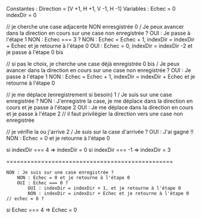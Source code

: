 Constantes : Direction = [V +1, H +1, V -1, H -1]
Variables : Echec = 0
            indexDir = 0


// je cherche une case adjacente NON enresgistrée
0 / Je peux avancer dans la direction en cours sur une case non enregistrée ?
    OUI : Je passe à l'étape 1
    NON : Echec === 3 ?
        NON : Echec = Echec + 1, indexDir = indexDir + Echec et je retourne à l'étape 0
        OUI : Echec = 0, indexDir = indexDir -2 et je passe à l'étape 0 bis


// si pas le choix, je cherche une case déjà enregistrée
0 bis / Je peux avancer dans la direction en cours sur une case non enregistrée ?
    OUI : Je passe à l'étape 1
    NON : Echec = Echec + 1, indexDir = indexDir + Echec et je retourne à l'étape 0


// je me déplace (enregistrement si besoin)
1 / Je suis sur une case enregistrée ?
    NON : J'enregistre la case, je me déplace dans la direction en cours et je passe à l'étape 2
    OUI : Je me déplace dans la direction en cours et je passe à l'étape 2 // il faut privilégier la direction vers une case non enregistrée


// je vérifie la ou j'arrive
2 / Je suis sur la case d'arrivée ?
    OUI : J'ai gagné !!
    NON : Echec = 0 et je retourne à l'étape 0




si indexDir === 4 => indexDir = 0
si indexDir === -1 => indexDir = 3

================================================


    NON : Je suis sur une case enregistrée ?
        NON : Echec = 0 et je retourne à l'étape 0
        OUI : Echec === 0 ?
            OUI : indexDir = indexDir + 1, et je retourne à l'étape 0
            NON : indexDir = indexDir + Echec et je retourne à l'étape 0 // echec = 0 ?



si Echec === 4 => Echec = 0

```